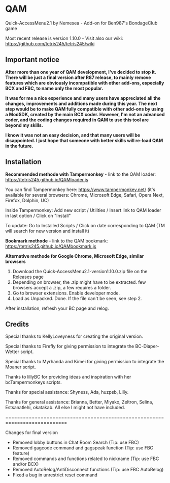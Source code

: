 # QAM

Quick-AccessMenu2.1 by Nemesea - Add-on for Ben987's BondageClub game 

Most recent release is version 1.10.0 - Visit also our wiki: https://github.com/tetris245/tetris245/wiki

## Important notice

**After more than one year of QAM development, I've decided to stop it. There will be just a final version after R87 release, to mainly remove features which are obviously incompatible with other add-ons, especially BCX and FBC, to name only the most popular.**

**It was for me a nice experience and many users have appreciated all the changes, improvements and additions made during this year. The next step would be to make QAM fully compatible with other add-ons by using a ModSDK, created by the main BCX coder. However, I'm not an advanced coder, and the coding changes required in QAM to use this tool are beyond my skills.**

**I know it was not an easy decision, and that many users will be disappointed. I just hope that someone with better skills will re-load QAM in the future.** 
 
## Installation 

**Recommended methode with Tampermonkey** - link to the QAM loader: https://tetris245.github.io/QAMloader.js

You can find Tampermonkey here: https://www.tampermonkey.net/ (it's available for several browsers: Chrome, Microsoft Edge, Safari, Opera Next, Firefox, Dolphin, UC)

Inside Tampermonkey: Add new script / Utilities / Insert link to QAM loader in last option / Click on "Install"

To update: Go to Installed Scripts / Click on date corresponding to QAM (TM will search for new version and install it)

**Bookmark methode** - link to the QAM bookmark: https://tetris245.github.io/QAMbookmark.js

**Alternative methode for Google Chrome, Microsoft Edge, similar browsers**
1. Download the Quick-AccessMenu2.1-version1.10.0.zip file on the Releases page
2. Depending on browser, the .zip might have to be extracted. few browsers accept a .zip, a few requires a folder.
3. Go to browser extensions. Enable developer mode.
4. Load as Unpacked. Done. If the file can't be seen, see step 2.

After installation, refresh your BC page and relog.

## Credits

Special thanks to KellyLoveyness for creating the original version.

Special thanks to Firefly for giving permission to integrate the BC-Diaper-Wetter script.

Special thanks to Myrhanda and Kimei for giving permission to integrate the Moaner script.

Thanks to lillyBC for providing ideas and inspiration with her bcTampermonkeys scripts.

Thanks for special assistance:
Shyness, Ada, huzpsb, Lilly.

Thanks for general assistance:
Brianna, Better, Miyako, Zeltron, Selina, Estsanatlehi, okatakab.
All else I might not have included.

===========================================================================

Changes for final version 

- Removed lobby buttons in Chat Room Search (Tip: use FBC)
- Removed gagcode command and gagspeak function (Tip: use FBC feature)
- Removed commands and functions related to nickname (Tip: use FBC and/or BCX)
- Removed AutoRelog/AntiDisconnect functions (Tip: use FBC AutoRelog)
- Fixed a bug in unrestrict reset command







